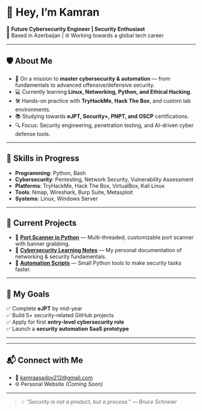 # 👋 Hey, I’m Kamran  

🚀 **Future Cybersecurity Engineer | Security Enthusiast**  
📍 Based in Azerbaijan | 🌐 Working towards a global tech career  

---

## 🛡 About Me  
- 🎯 On a mission to **master cybersecurity & automation** — from fundamentals to advanced offensive/defensive security.  
- 💻 Currently learning **Linux, Networking, Python, and Ethical Hacking**.  
- 🛠 Hands-on practice with **TryHackMe**, **Hack The Box**, and custom lab environments.  
- 📚 Studying towards **eJPT, Security+, PNPT, and OSCP** certifications.  
- 🔍 Focus: Security engineering, penetration testing, and AI-driven cyber defense tools.  

---

## 🧠 Skills in Progress  
- **Programming**: Python, Bash  
- **Cybersecurity**: Pentesting, Network Security, Vulnerability Assessment  
- **Platforms**: TryHackMe, Hack The Box, VirtualBox, Kali Linux  
- **Tools**: Nmap, Wireshark, Burp Suite, Metasploit  
- **Systems**: Linux, Windows Server  

---

## 📌 Current Projects  
- 🔹 **[Port Scanner in Python](#)** — Multi-threaded, customizable port scanner with banner grabbing.  
- 🔹 **[Cybersecurity Learning Notes](#)** — My personal documentation of networking & security fundamentals.  
- 🔹 **[Automation Scripts](#)** — Small Python tools to make security tasks faster.  

---

## 🎯 My Goals  
✅ Complete **eJPT** by mid-year  
✅ Build 5+ security-related GitHub projects  
✅ Apply for first **entry-level cybersecurity role**  
✅ Launch a **security automation SaaS prototype**  

---  
---

## 📬 Connect with Me  
- 📧 kamraasadov212@gmail.com  
- 🌐 Personal Website *(Coming Soon)*  

---

> 💡 *"Security is not a product, but a process." — Bruce Schneier*  
